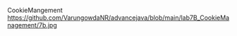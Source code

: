 CookieMangement
https://github.com/VarungowdaNR/advancejava/blob/main/lab7B_CookieManagement/7b.jpg

